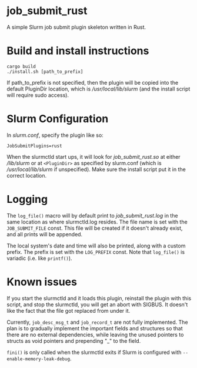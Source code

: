 # job_submit_rust
A simple Slurm job submit plugin skeleton written in Rust.

# Build and install instructions

    cargo build
    ./install.sh [path_to_prefix]

If path_to_prefix is not specified, then the plugin will be copied into the
default PluginDir location, which is _/usr/local/lib/slurm_ (and the install
script will require sudo access).

# Slurm Configuration

In _slurm.conf_, specify the plugin like so:

    JobSubmitPlugins=rust

When the slurmctld start ups, it will look for _job_submit_rust.so_ at either
_<PREFIX>/lib/slurm_ or at `<PluginDir>` as specified by slurm.conf (which is
_/usr/local/lib/slurm_ if unspecified). Make sure the install script put it in
the correct location.

# Logging

The `log_file()` macro will by default print to _job_submit_rust.log_ in the
same location as where slurmctld.log resides. The file name is set with the
`JOB_SUBMIT_FILE` const. This file will be created if it doesn't already exist,
and all prints will be appended.

The local system's date and time will also be printed, along with a custom
prefix. The prefix is set with the `LOG_PREFIX` const. Note that `log_file()`
is variadic (i.e. like `printf()`).

# Known issues

If you start the slurmctld and it loads this plugin, reinstall the plugin
with this script, and stop the slurmctld, you will get an abort with
SIGBUS. It doesn't like the fact that the file got replaced from under it.

Currently, `job_desc_msg_t` and `job_record_t` are not fully implemented. The
plan is to gradually implement the important fields and structures so that there
are no external dependencies, while leaving the unused pointers to structs as
void pointers and prepending "\_" to the field.

`fini()` is only called when the slurmctld exits if Slurm is configured with
`--enable-memory-leak-debug`.
